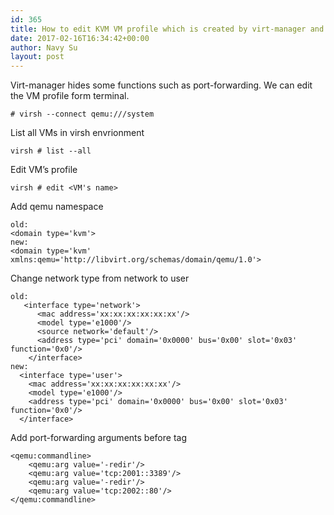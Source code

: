 ```yaml
---
id: 365
title: How to edit KVM VM profile which is created by virt-manager and add port-forwarding function?
date: 2017-02-16T16:34:42+00:00
author: Navy Su
layout: post
---
```

Virt-manager hides some functions such as port-forwarding. We can edit the VM profile form terminal.

~~~shell
# virsh --connect qemu:///system
~~~

List all VMs in virsh envrionment
  

~~~shell
virsh # list --all
~~~

Edit VM&#8217;s profile
  

~~~shell
virsh # edit <VM's name>
~~~

Add qemu namespace 

~~~shell
old:
<domain type='kvm'>
new:
<domain type='kvm' xmlns:qemu='http://libvirt.org/schemas/domain/qemu/1.0'>

~~~

Change network type from network to user

~~~shell
old:
   <interface type='network'>
      <mac address='xx:xx:xx:xx:xx:xx'/>
      <model type='e1000'/>
      <source network='default'/>
      <address type='pci' domain='0x0000' bus='0x00' slot='0x03' function='0x0'/>
    </interface>
new:
  <interface type='user'>
    <mac address='xx:xx:xx:xx:xx:xx'/>
    <model type='e1000'/>
    <address type='pci' domain='0x0000' bus='0x00' slot='0x03' function='0x0'/>
  </interface>

~~~

Add port-forwarding arguments before tag </domain>
  

~~~shell
<qemu:commandline>
    <qemu:arg value='-redir'/>
    <qemu:arg value='tcp:2001::3389'/>
    <qemu:arg value='-redir'/>
    <qemu:arg value='tcp:2002::80'/>
</qemu:commandline>
~~~

